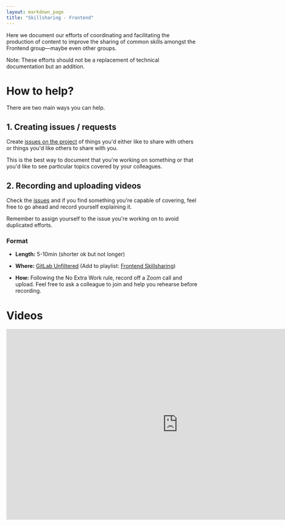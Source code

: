 ```yaml
---
layout: markdown_page
title: "Skillsharing - Frontend"
---
```


Here we document our efforts of coordinating and facilitating the production of content to improve the sharing of common skills amongst the Frontend group—maybe even other groups.

Note: These efforts should not be a replacement of technical documentation but an addition.

# How to help?

There are two main ways you can help.

## 1. Creating issues / requests

Create [issues on the project](https://gitlab.com/gitlab-org/frontend/skillsharing/issues) of things you'd either like to share with others or things you'd like others to share with you. 

This is the best way to document that you're working on something or that you'd like to see particular topics covered by your colleagues.

## 2. Recording and uploading videos

Check the [issues](https://gitlab.com/gitlab-org/frontend/skillsharing/issues) and if you find something you're capable of covering, feel free to go ahead and record yourself explaining it.

Remember to assign yourself to the issue you're working on to avoid duplicated efforts.

### Format

* **Length:** 5-10min (shorter ok but not longer)

* **Where:** [GitLab Unfiltered](https://www.youtube.com/channel/UCMtZ0sc1HHNtGGWZFDRTh5A) (Add to playlist: [Frontend Skillsharing](https://www.youtube.com/playlist?list=PL05JrBw4t0Kps_i2Oc9sd3zrcHfrGj1xW))

* **How:** Following the No Extra Work rule, record off a Zoom call and upload. Feel free to ask a colleague to join and help you rehearse before recording.

# Videos

<iframe width="900" height="500" src="https://www.youtube.com/embed/videoseries?list=PL05JrBw4t0Kps_i2Oc9sd3zrcHfrGj1xW" frameborder="0" allow="accelerometer; autoplay; encrypted-media; gyroscope; picture-in-picture" allowfullscreen></iframe>


